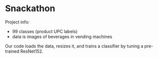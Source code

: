 # Snackathon
Project info:
- 99 classes (product UPC labels)
- data is images of beverages in vending machines

Our code loads the data, resizes it, and trains a classifier by tuning a pre-trained ResNet152.
